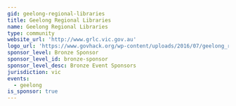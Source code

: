 ```yaml
---
gid: geelong-regional-libraries
title: Geelong Regional Libraries
name: Geelong Regional Libraries
type: community
website_url: 'http://www.grlc.vic.gov.au'
logo_url: 'https://www.govhack.org/wp-content/uploads/2016/07/geelong_regional_libraries.png'
sponsor_level: Bronze Sponsor
sponsor_level_id: bronze-sponsor
sponsor_level_desc: Bronze Event Sponsors
jurisdiction: vic
events:
  - geelong
is_sponsor: true
---
```

